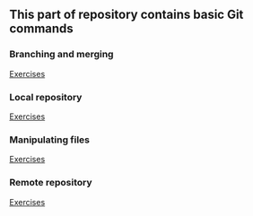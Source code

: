 ## This part of repository contains basic Git commands

### Branching and merging

[Exercises](Branching_and_merging.md)

### Local repository

[Exercises](Local_repository.md)

### Manipulating files

[Exercises](Manipulating_files.md)

### Remote repository

[Exercises](Remote_repository.md)
